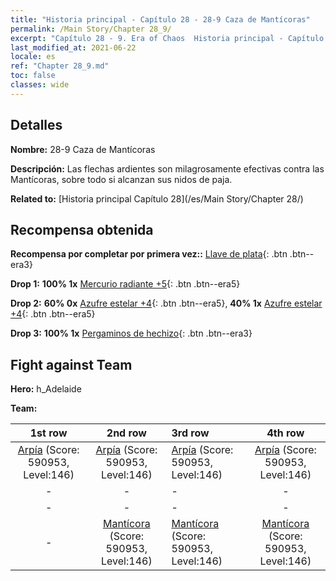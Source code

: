 ```yaml
---
title: "Historia principal - Capítulo 28 - 28-9 Caza de Mantícoras"
permalink: /Main Story/Chapter 28_9/
excerpt: "Capítulo 28 - 9. Era of Chaos  Historia principal - Capítulo 28_9. 28-9 Caza de Mantícoras"
last_modified_at: 2021-06-22
locale: es
ref: "Chapter 28_9.md"
toc: false
classes: wide
---
```


## Detalles

 **Nombre:** 28-9 Caza de Mantícoras

 **Descripción:** Las flechas ardientes son milagrosamente efectivas contra las Mantícoras, sobre todo si alcanzan sus nidos de paja.

 **Related to:** [Historia principal Capítulo 28](/es/Main Story/Chapter 28/)

## Recompensa obtenida

 **Recompensa por completar por primera vez::** [Llave de plata](/ItemsES/con_693/){: .btn .btn--era3}

 **Drop 1:** **100% 1x** [Mercurio radiante +5](/ItemsES/mat_98/){: .btn .btn--era5}

 **Drop 2:** **60% 0x** [Azufre estelar +4](/ItemsES/mat_92/){: .btn .btn--era5}, **40% 1x** [Azufre estelar +4](/ItemsES/mat_92/){: .btn .btn--era5}

 **Drop 3:** **100% 1x** [Pergaminos de hechizo](/ItemsES/con_694/){: .btn .btn--era3}


## Fight against Team
 **Hero:** h_Adelaide

 **Team:**


  | 1st row | 2nd row | 3rd row | 4th row |
  |:----:|:----:|:----|:----:|
  | [Arpía](/es/units/Harpy/) (Score: 590953, Level:146)  | [Arpía](/es/units/Harpy/) (Score: 590953, Level:146)  | [Arpía](/es/units/Harpy/) (Score: 590953, Level:146)  | [Arpía](/es/units/Harpy/) (Score: 590953, Level:146)  |
  | - | - | - | - |
  | - | - | - | - |
  | - | [Mantícora](/es/units/Manticore/) (Score: 590953, Level:146)  | [Mantícora](/es/units/Manticore/) (Score: 590953, Level:146)  | [Mantícora](/es/units/Manticore/) (Score: 590953, Level:146)  |


